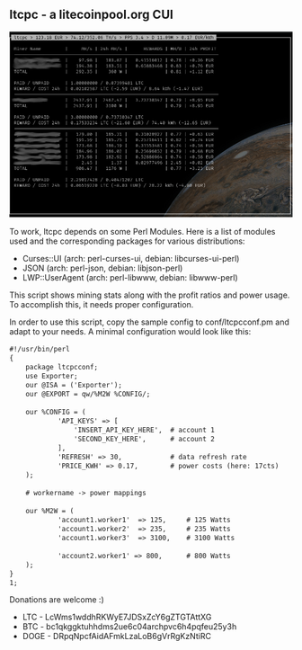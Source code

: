 ltcpc - a litecoinpool.org CUI
------------------------------
![screenshot ltcpc](screenshot.png "Screenshot")


To work, ltcpc depends on some Perl Modules. Here is a list of modules used and the corresponding
packages for various distributions:

 - Curses::UI       (arch: perl-curses-ui, debian: libcurses-ui-perl)
 - JSON             (arch: perl-json, debian: libjson-perl)
 - LWP::UserAgent   (arch: perl-libwww, debian: libwww-perl)

This script shows mining stats along with the profit ratios and power usage. To accomplish this,
it needs proper configuration.

In order to use this script, copy the sample config to conf/ltcpcconf.pm and adapt to your needs.
A minimal configuration would look like this:
~~~
#!/usr/bin/perl
{
    package ltcpcconf;
    use Exporter;
    our @ISA = ('Exporter');
    our @EXPORT = qw/%M2W %CONFIG/;

    our %CONFIG = (
            'API_KEYS' => [
                'INSERT_API_KEY_HERE',  # account 1
                'SECOND_KEY_HERE',      # account 2
            ],
            'REFRESH' => 30,            # data refresh rate
            'PRICE_KWH' => 0.17,        # power costs (here: 17cts)
    );

    # workername -> power mappings
    
    our %M2W = (
            'account1.worker1'	=> 125,     # 125 Watts
            'account1.worker2'	=> 235,     # 235 Watts
            'account1.worker3'	=> 3100,    # 3100 Watts

            'account2.worker1' => 800,      # 800 Watts
    );
}
1;
~~~
Donations are welcome :)

- LTC - LcWms1wddhRKWyE7JDSxZcY6gZTGTAttXG
- BTC - bc1qkggktuhhdms2ue6c04archpvc6h4pqfeu25y3h
- DOGE - DRpqNpcfAidAFmkLzaLoB6gVrRgKzNtiRC
